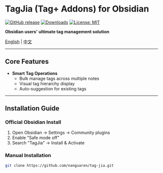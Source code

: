 # TagJia (Tag+ Addons) for Obsidian

[![GitHub release](https://img.shields.io/github/v/release/nanguaren/tag-jia?style=flat-square)](https://github.com/nanguaren/tag-jia/releases) 
[![Downloads](https://img.shields.io/github/downloads/nanguaren/tag-jia/total?color=blue&style=flat-square)](https://github.com/nanguaren/tag-jia/releases) 
[![License: MIT](https://img.shields.io/badge/License-MIT-blueviolet.svg?style=flat-square)](https://opensource.org/licenses/MIT)

**Obsidian users' ultimate tag management solution**

[English](README.md) | [中文](README.zh.md)

---

## Core Features

- **Smart Tag Operations**
  - Bulk manage tags across multiple notes
  - Visual tag hierarchy display
  - Auto-suggestion for existing tags
  


---

## Installation Guide

### Official Obsidian Install
1. Open Obsidian → Settings → Community plugins
2. Enable "Safe mode off"
3. Search "TagJia" → Install & Activate

### Manual Installation
```bash
git clone https://github.com/nanguaren/tag-jia.git
